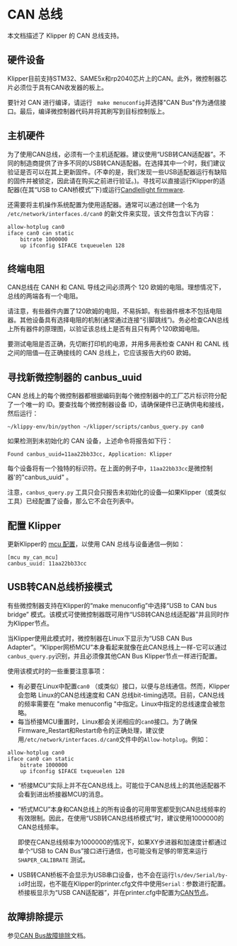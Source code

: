 # CAN 总线

本文档描述了 Klipper 的 CAN 总线支持。

## 硬件设备

Klipper目前支持STM32、SAME5x和rp2040芯片上的CAN。此外，微控制器芯片必须位于具有CAN收发器的板上。

要针对 CAN 进行编译，请运行 ` make menuconfig`并选择"CAN Bus"作为通信接口。最后，编译微控制器代码并将其刷写到目标控制版上。

## 主机硬件

为了使用CAN总线，必须有一个主机适配器。建议使用“USB转CAN适配器”。不同的制造商提供了许多不同的USB转CAN适配器。在选择其中一个时，我们建议验证是否可以在其上更新固件。(不幸的是，我们发现一些USB适配器运行有缺陷的固件并被锁定，因此请在购买之前进行验证。)。寻找可以直接运行Klipper的适配器(在其“USB to CAN桥模式”下)或运行[Candlellight firmware](https://github.com/candle-usb/candleLight_fw).

还需要将主机操作系统配置为使用适配器。通常可以通过创建一个名为 `/etc/network/interfaces.d/can0` 的新文件来实现，该文件包含以下内容：

```
allow-hotplug can0
iface can0 can static
    bitrate 1000000
    up ifconfig $IFACE txqueuelen 128
```

## 终端电阻

CAN总线在 CANH 和 CANL 导线之间必须两个 120 欧姆的电阻。理想情况下，总线的两端各有一个电阻。

请注意，有些器件内置了120欧姆的电阻，不易拆卸。有些器件根本不包括电阻器。其他设备具有选择电阻的机制(通常通过连接“引脚跳线”)。务必检查CAN总线上所有器件的原理图，以验证该总线上是否有且只有两个120欧姆电阻。

要测试电阻是否正确，先切断打印机的电源，并用多用表检查 CANH 和 CANL 线之间的阻值—在正确接线的 CAN 总线上，它应该报告大约60 欧姆。

## 寻找新微控制器的 canbus_uuid

CAN 总线上的每个微控制器都根据编码到每个微控制器中的工厂芯片标识符分配了一个唯一的 ID。要查找每个微控制器设备 ID，请确保硬件已正确供电和接线，然后运行：

```
~/klippy-env/bin/python ~/klipper/scripts/canbus_query.py can0
```

如果检测到未初始化的 CAN 设备，上述命令将报告如下行：

```
Found canbus_uuid=11aa22bb33cc, Application: Klipper
```

每个设备将有一个独特的标识符。在上面的例子中，`11aa22bb33cc`是微控制器'的"canbus_uuid" 。

注意，`canbus_query.py` 工具只会只报告未初始化的设备—如果Klipper（或类似工具）已经配置了设备，那么它不会在列表中。

## 配置 Klipper

更新Klipper的 [mcu 配置](Config_Reference.md#mcu)，以使用 CAN 总线与设备通信—例如：

```
[mcu my_can_mcu]
canbus_uuid: 11aa22bb33cc
```

## USB转CAN总线桥接模式

有些微控制器支持在Klipper的“make menuconfig”中选择“USB to CAN bus bridge” 模式。该模式可使微控制器既可用作“USB转CAN总线适配器”并且同时作为Klipper节点。

当Klipper使用此模式时，微控制器在Linux下显示为“USB CAN Bus Adapter”。“Klipper网桥MCU”本身看起来就像在此CAN总线上一样-它可以通过`canbus_query.py`识别，并且必须像其他CAN Bus Klipper节点一样进行配置。

使用该模式时的一些重要注意事项：

* 有必要在Linux中配置`can0` （或类似）接口，以便与总线通信。然而，Klipper 会忽略 Linux的CAN总线速度和 CAN 总线bit-timing选项。目前，CAN总线的频率需要在 "make menuconfig "中指定。Linux中指定的总线速度会被忽略。
* 每当桥接MCU重置时，Linux都会关闭相应的`can0`接口。为了确保Firmware_Restart和Restart命令的正确处理，建议使用`/etc/network/interfaces.d/can0`文件中的`Allow-hotplug`。例如：

```
allow-hotplug can0
iface can0 can static
    bitrate 1000000
    up ifconfig $IFACE txqueuelen 128
```

* “桥接MCU”实际上并不在CAN总线上。可能位于CAN总线上的其他适配器不会看到进出桥接器MCU的消息。
* “桥式MCU”本身和CAN总线上的所有设备的可用带宽都受到CAN总线频率的有效限制。因此，在使用“USB转CAN总线桥模式”时，建议使用1000000的CAN总线频率。

   即使在CAN总线频率为1000000的情况下，如果XY步进器和加速度计都通过单个“USB to CAN Bus”接口进行通信，也可能没有足够的带宽来运行 `SHAPER_CALIBRATE` 测试。
* USB转CAN桥板不会显示为USB串口设备，也不会在运行`ls/dev/Serial/by-id`时出现，也不能在Klipper的printer.cfg文件中使用`Serial：`参数进行配置。桥接板显示为“USB CAN适配器”，并在printer.cfg中配置为[CAN节点](#configuring-klipper)。

## 故障排除提示

参见[CAN Bus故障排除](CanBus_Troublrouoting.md)文档。
